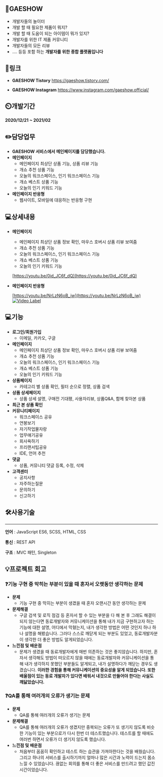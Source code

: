 ## 👏GAESHOW



- 개발자들의 놀이터
- 개발 할 때 필요한 제품이 뭐지?
- 개발 할 때 도움이 되는 아이템이 뭐가 있지?
- 개발자를 위한 IT 제품 커뮤니티
- 개발자들의 모든 리뷰
- ....  등등 포함 하는 **개발자를 위한 종합 플랫폼입니다**

## 📎링크


- **GAESHOW Tistory**
https://gaeshow.tistory.com/

- **GAESHOW Instagram**
https://www.instagram.com/gaeshow.official/

## ⏲️개발기간



**2020/12/21 ~ 2021/02**

## ✏️담당업무


- **GAESHOW 서비스에서 메인페이지를 담당했습니다.**
- **메인페이지**
    - 메인페이지 최상단 상품 기능, 상품 리뷰 기능
    - 개쇼 추천 상품 기능
    - 오늘의 워크스페이스, 인기 워크스페이스 기능
    - 개쇼 베스트 상품 기능
    - 오늘의 인기 키워드 기능
- **메인페이지 반응형**
    - 웹사이트, 모바일에 대응하는 반응형  구현
    

## 💻상세내용


- **메인페이지**
    - 메인페이지 최상단 상품 정보 확인, 마우스 호버시 상품 리뷰 보여줌
    - 개쇼 추천 상품 기능
    - 오늘의 워크스페이스, 인기 워크스페이스 기능
    - 개쇼 베스트 상품 기능
    - 오늘의 인기 키워드 기능
    
    [https://youtu.be/0id_JC6f_dQ](https://youtu.be/0id_JC6f_dQ)
    

- **메인페이지 반응형**
    
    [https://youtu.be/NrLzN6oB_jw](https://youtu.be/NrLzN6oB_jw)
    [![Video Label](http://img.youtube.com/vi/NrLzN6oB_jw/0.jpg)](https://youtu.be/NrLzN6oB_jw)
    

## 💻기능



- **로그인/회원가입**
    - 이메일, 카카오, 구글
- **메인페이지**
    - 메인페이지 최상단 상품 정보 확인, 마우스 호버시 상품 리뷰 보여줌
    - 개쇼 추천 상품 기능
    - 오늘의 워크스페이스, 인기 워크스페이스 기능
    - 개쇼 베스트 상품 기능
    - 오늘의 인기 키워드 기능
- **상품페이지**
    - 카테고리 별 상품 확인, 필터 순으로 정렬, 상품 검색
- **상품 상세페이지**
    - 상품 상세 설명, 구매전 기대평, 사용자리뷰, 상품Q&A, 함께 찾아본 상품
- **최근 본 상품 확인**
- **커뮤니티페이지**
    - 워크스페이스 공유
    - 연봉보기
    - 자기작업물자랑
    - 업무얘기공유
    - 회사욕하기
    - 프리랜서팁공유
    - IDE, 언어 추천
- **댓글**
    - 상품, 커뮤니티 댓글 등록, 수정, 삭제
- **고객센터**
    - 공지사항
    - 자주하는질문
    - 문의하기
    - 신고하기

## 🛠️사용기술

---

**언어** : JavaScript ES6, SCSS, HTML, CSS

**통신** : REST API 

**구조** : MVC 패턴, Singleton 

## 💡프로젝트 회고



### ❓기능 구현 중 막히는 부분이 있을 때 혼자서 오랫동안 생각하는 문제

- **문제**
    - 기능 구현 중 막히는 부분이 생겼을 때 혼자 오랜시간 동안 생각하는 문제
- **문제해결**
    - 구글 검색 및 로직 점검 등 혼자서 할 수 있는 부분을 다 해 본 후 그래도 해결이 되지 않는다면 동료개발자와 커뮤니케이션을 통해 내가 지금 구현하고자 하는 기능에 대한 설명, 어디에서 막혔는지, 내가 생각한 방법은 어떤 것인지 하나 하나 설명을 해봤습니다. 그러다 스스로 깨닫게 되는 부분도 있었고, 동료개발자분이 생각한 더 좋은 방법도 알게되었습니다.
- **느낀점 및 배운점**
    - 문제가 생겼을 때 동료개발자에게 매번 의존하는 것은 좋지않습니다. 하지만, 혼자서 생각해도 방법이 떠오르지 않을 때에는 동료개발자와 커뮤니케이션을 통해 내가 생각하지 못했던 부분들도 알게되고, 내가 설명하다가 깨닫는 경우도 생겼습니다. **이러한 경험을 통해 커뮤니케이션의 중요성을 알게 되었습니다. 또한** **배울점이 있는 동료 개발자가 있다면 배워서 내것으로 만들어야 한다는 사실도 깨닳았습니다.**
    

### ❓QA를 통해 여러개의 오류가 생기는 문제

- **문제**
    - QA를 통해 여러개의 오류가 생기는 문제
- **문제해결**
    - QA를 통해 여러개의 오류가 생겼지만 중복되는 오류가  또 생기지 않도록 비슷한 기능이 있는 부분으로가 다시 한번 더 테스트했습니다. 테스트를 할 때에도 여러번 하면서 오류가 더 생기지 않도록 했습니다.
- **느낀점 및 배운점**
    - 처음부터 꼼꼼히 확인하고 테스트 하는 습관을 가져아한다는 것을 배웠습니다. 그리고 하나의 서비스를 출시하기까지 얼마나 많은 시간과 노력이 드는지 몸소 느낄 수 있었습니다.  끊없는 회의를 통해 더 좋은 서비스를 만드려고 했던 값진 시간이었습니다.
